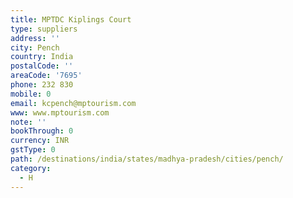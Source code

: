 ```yaml
---
title: MPTDC Kiplings Court
type: suppliers
address: ''
city: Pench
country: India
postalCode: ''
areaCode: '7695'
phone: 232 830
mobile: 0
email: kcpench@mptourism.com
www: www.mptourism.com
note: ''
bookThrough: 0
currency: INR
gstType: 0
path: /destinations/india/states/madhya-pradesh/cities/pench/
category:
  - H
---
```



